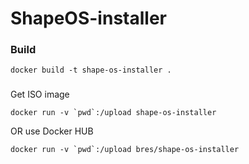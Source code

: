 # ShapeOS-installer


### Build
```
docker build -t shape-os-installer .

```

###
Get ISO image

```
docker run -v `pwd`:/upload shape-os-installer
```
OR use Docker HUB

```
docker run -v `pwd`:/upload bres/shape-os-installer
```

